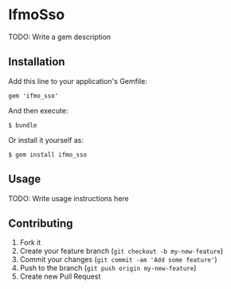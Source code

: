 # IfmoSso

TODO: Write a gem description

## Installation

Add this line to your application's Gemfile:

    gem 'ifmo_sso'

And then execute:

    $ bundle

Or install it yourself as:

    $ gem install ifmo_sso

## Usage

TODO: Write usage instructions here

## Contributing

1. Fork it
2. Create your feature branch (`git checkout -b my-new-feature`)
3. Commit your changes (`git commit -am 'Add some feature'`)
4. Push to the branch (`git push origin my-new-feature`)
5. Create new Pull Request
